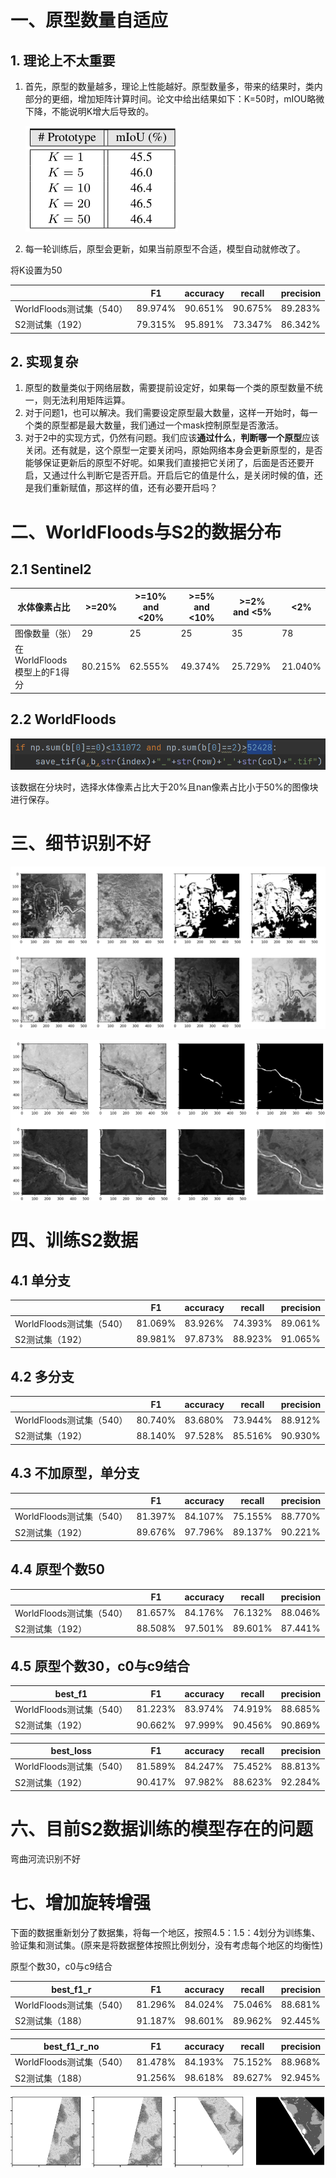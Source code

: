 # 一、原型数量自适应

## 1. 理论上不太重要

1. 首先，原型的数量越多，理论上性能越好。原型数量多，带来的结果时，类内部分的更细，增加矩阵计算时间。论文中给出结果如下：K=50时，mIOU略微下降，不能说明K增大后导致的。

   ![image-20220719164759175](周报.assets/image-20220719164759175.png)

2. 每一轮训练后，原型会更新，如果当前原型不合适，模型自动就修改了。

将K设置为50

|                          | F1      | accuracy | recall  | precision |
| ------------------------ | ------- | -------- | ------- | --------- |
| WorldFloods测试集（540） | 89.974% | 90.651%  | 90.675% | 89.283%   |
| S2测试集（192）          | 79.315% | 95.891%  | 73.347% | 86.342%   |

## 2. 实现复杂

1. 原型的数量类似于网络层数，需要提前设定好，如果每一个类的原型数量不统一，则无法利用矩阵运算。
2. 对于问题1，也可以解决。我们需要设定原型最大数量，这样一开始时，每一个类的原型都是最大数量，我们通过一个mask控制原型是否激活。
3. 对于2中的实现方式，仍然有问题。我们应该**通过什么**，**判断哪一个原型**应该关闭。还有就是，这个原型一定要关闭吗，原始网络本身会更新原型的，是否能够保证更新后的原型不好呢。如果我们直接把它关闭了，后面是否还要开启，又通过什么判断它是否开启。开启后它的值是什么，是关闭时候的值，还是我们重新赋值，那这样的值，还有必要开启吗？

# 二、WorldFloods与S2的数据分布

## 2.1 Sentinel2

| 水体像素占比                | >=20%   | >=10% and <20% | >=5% and <10% | >=2% and <5% | <2%     |
| --------------------------- | ------- | -------------- | ------------- | ------------ | ------- |
| 图像数量（张）              | 29      | 25             | 25            | 35           | 78      |
| 在WorldFloods模型上的F1得分 | 80.215% | 62.555%        | 49.374%       | 25.729%      | 21.040% |

## 2.2 WorldFloods

![image-20220720112308876](周报.assets/image-20220720112308876.png)

该数据在分块时，选择水体像素占比大于20%且nan像素占比小于50%的图像块进行保存。

# 三、细节识别不好

![image-20220720123524658](周报.assets/image-20220720123524658.png)

![image-20220720124504757](周报.assets/image-20220720124504757.png)

# 四、训练S2数据

## 4.1 单分支

|                          | F1      | accuracy | recall  | precision |
| ------------------------ | ------- | -------- | ------- | --------- |
| WorldFloods测试集（540） | 81.069% | 83.926%  | 74.393% | 89.061%   |
| S2测试集（192）          | 89.981% | 97.873%  | 88.923% | 91.065%   |

## 4.2 多分支

|                          | F1      | accuracy | recall  | precision |
| ------------------------ | ------- | -------- | ------- | --------- |
| WorldFloods测试集（540） | 80.740% | 83.680%  | 73.944% | 88.912%   |
| S2测试集（192）          | 88.140% | 97.528%  | 85.516% | 90.930%   |

## 4.3 不加原型，单分支

|                          | F1      | accuracy | recall  | precision |
| ------------------------ | ------- | -------- | ------- | --------- |
| WorldFloods测试集（540） | 81.397% | 84.107%  | 75.155% | 88.770%   |
| S2测试集（192）          | 89.676% | 97.796%  | 89.137% | 90.221%   |

## 4.4 原型个数50

|                          | F1      | accuracy | recall  | precision |
| ------------------------ | ------- | -------- | ------- | --------- |
| WorldFloods测试集（540） | 81.657% | 84.176%  | 76.132% | 88.046%   |
| S2测试集（192）          | 88.508% | 97.501%  | 89.601% | 87.441%   |

## 4.5 原型个数30，c0与c9结合

| best_f1                  | F1      | accuracy | recall  | precision |
| ------------------------ | ------- | -------- | ------- | --------- |
| WorldFloods测试集（540） | 81.223% | 83.974%  | 74.919% | 88.685%   |
| S2测试集（192）          | 90.662% | 97.999%  | 90.456% | 90.869%   |

| best_loss                | F1      | accuracy | recall  | precision |
| ------------------------ | ------- | -------- | ------- | --------- |
| WorldFloods测试集（540） | 81.589% | 84.247%  | 75.452% | 88.813%   |
| S2测试集（192）          | 90.417% | 97.982%  | 88.623% | 92.284%   |

# 六、目前S2数据训练的模型存在的问题

弯曲河流识别不好

# 七、增加旋转增强

下面的数据重新划分了数据集，将每一个地区，按照4.5：1.5：4划分为训练集、验证集和测试集。(原来是将数据整体按照比例划分，没有考虑每个地区的均衡性)

原型个数30，c0与c9结合

| best_f1_r                | F1      | accuracy | recall  | precision |
| ------------------------ | ------- | -------- | ------- | --------- |
| WorldFloods测试集（540） | 81.296% | 84.024%  | 75.046% | 88.681%   |
| S2测试集（188）          | 91.187% | 98.601%  | 89.962% | 92.445%   |

| best_f1_r_no             | F1      | accuracy | recall  | precision |
| ------------------------ | ------- | -------- | ------- | --------- |
| WorldFloods测试集（540） | 81.478% | 84.193%  | 75.152% | 88.968%   |
| S2测试集（188）          | 91.256% | 98.618%  | 89.627% | 92.945%   |

![image-20220722080851806](周报.assets/image-20220722080851806.png)